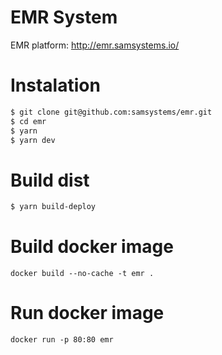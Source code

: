# EMR System

EMR platform: http://emr.samsystems.io/

# Instalation

```sh
$ git clone git@github.com:samsystems/emr.git
$ cd emr
$ yarn
$ yarn dev
```

# Build dist
```sh
$ yarn build-deploy
```
# Build docker image
```docker build --no-cache -t emr . ```

# Run docker image
``` docker run -p 80:80 emr ```
